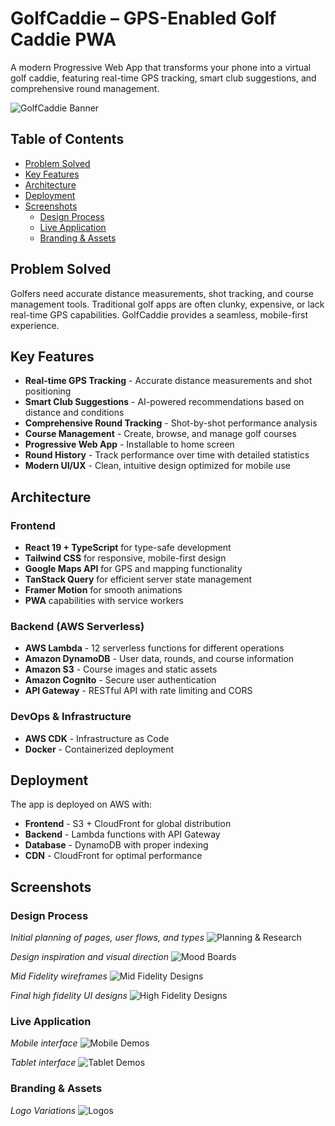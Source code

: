# GolfCaddie – GPS-Enabled Golf Caddie PWA

A modern Progressive Web App that transforms your phone into a virtual golf caddie, featuring real-time GPS tracking, smart club suggestions, and comprehensive round management.

![GolfCaddie Banner](docs/banner.png)

## Table of Contents

- [Problem Solved](#problem-solved)
- [Key Features](#key-features)
- [Architecture](#architecture)
- [Deployment](#deployment)
- [Screenshots](#screenshots)
  - [Design Process](#design-process)
  - [Live Application](#live-application)
  - [Branding & Assets](#branding--assets)

## Problem Solved

Golfers need accurate distance measurements, shot tracking, and course management tools. Traditional golf apps are often clunky, expensive, or lack real-time GPS capabilities. GolfCaddie provides a seamless, mobile-first experience.

## Key Features

- **Real-time GPS Tracking** - Accurate distance measurements and shot positioning
- **Smart Club Suggestions** - AI-powered recommendations based on distance and conditions
- **Comprehensive Round Tracking** - Shot-by-shot performance analysis
- **Course Management** - Create, browse, and manage golf courses
- **Progressive Web App** - Installable to home screen
- **Round History** - Track performance over time with detailed statistics
- **Modern UI/UX** - Clean, intuitive design optimized for mobile use

## Architecture

### Frontend
- **React 19 + TypeScript** for type-safe development
- **Tailwind CSS** for responsive, mobile-first design
- **Google Maps API** for GPS and mapping functionality
- **TanStack Query** for efficient server state management
- **Framer Motion** for smooth animations
- **PWA** capabilities with service workers

### Backend (AWS Serverless)
- **AWS Lambda** - 12 serverless functions for different operations
- **Amazon DynamoDB** - User data, rounds, and course information
- **Amazon S3** - Course images and static assets
- **Amazon Cognito** - Secure user authentication
- **API Gateway** - RESTful API with rate limiting and CORS

### DevOps & Infrastructure
- **AWS CDK** - Infrastructure as Code
- **Docker** - Containerized deployment

## Deployment

The app is deployed on AWS with:
- **Frontend** - S3 + CloudFront for global distribution
- **Backend** - Lambda functions with API Gateway
- **Database** - DynamoDB with proper indexing
- **CDN** - CloudFront for optimal performance

## Screenshots

### Design Process
*Initial planning of pages, user flows, and types*
![Planning & Research](docs/planning.png)

*Design inspiration and visual direction*
![Mood Boards](docs/mood-boards.png)

*Mid Fidelity wireframes*
![Mid Fidelity Designs](docs/mid-fidelity.png)

*Final high fidelity UI designs*
![High Fidelity Designs](docs/high-fidelity.png)

### Live Application
*Mobile interface*
![Mobile Demos](docs/mobile-demos.png)

*Tablet interface*
![Tablet Demos](docs/tablet-demos.png)

### Branding & Assets
*Logo Variations*
![Logos](docs/logos.png)

